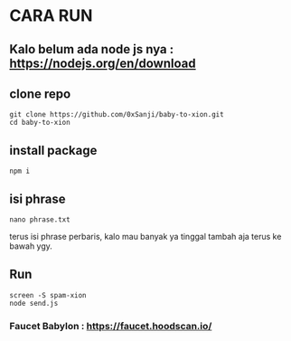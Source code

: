 # CARA RUN

## Kalo belum ada node js nya : https://nodejs.org/en/download
## clone repo
```
git clone https://github.com/0xSanji/baby-to-xion.git
cd baby-to-xion
```

## install package
```
npm i
```

## isi phrase
```
nano phrase.txt
```

terus isi phrase perbaris, kalo mau banyak ya tinggal tambah aja terus ke bawah ygy.

## Run
```
screen -S spam-xion
node send.js
```

### Faucet Babylon : https://faucet.hoodscan.io/
